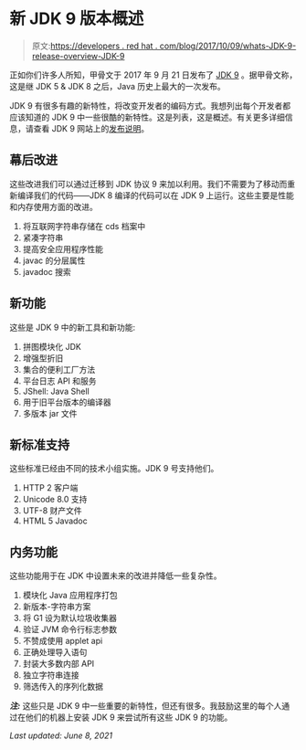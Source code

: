 # 新 JDK 9 版本概述

> 原文:[https://developers . red hat . com/blog/2017/10/09/whats-JDK-9-release-overview-JDK-9](https://developers.redhat.com/blog/2017/10/09/whats-jdk-9-release-overview-jdk-9)

正如你们许多人所知，甲骨文于 2017 年 9 月 21 日发布了 [JDK 9](http://jdk.java.net/9/) 。据甲骨文称，这是继 JDK 5 & JDK 8 之后，Java 历史上最大的一次发布。

JDK 9 有很多有趣的新特性，将改变开发者的编码方式。我想列出每个开发者都应该知道的 JDK 9 中一些很酷的新特性。这是列表，这是概述。有关更多详细信息，请查看 JDK 9 网站上的[发布说明](http://www.oracle.com/technetwork/java/javase/9-relnotes-3622618.html)。

## 幕后改进

这些改进我们可以通过迁移到 JDK 协议 9 来加以利用。我们不需要为了移动而重新编译我们的代码——JDK 8 编译的代码可以在 JDK 9 上运行。这些主要是性能和内存使用方面的改进。

1.  将互联网字符串存储在 cds 档案中
2.  紧凑字符串
3.  提高安全应用程序性能
4.  javac 的分层属性
5.  javadoc 搜索

## 新功能

这些是 JDK 9 中的新工具和新功能:

1.  拼图模块化 JDK
2.  增强型折旧
3.  集合的便利工厂方法
4.  平台日志 API 和服务
5.  JShell: Java Shell
6.  用于旧平台版本的编译器
7.  多版本 jar 文件

## 新标准支持

这些标准已经由不同的技术小组实施。JDK 9 号支持他们。

1.  HTTP 2 客户端
2.  Unicode 8.0 支持
3.  UTF-8 财产文件
4.  HTML 5 Javadoc

## 内务功能

这些功能用于在 JDK 中设置未来的改进并降低一些复杂性。

1.  模块化 Java 应用程序打包
2.  新版本-字符串方案
3.  将 G1 设为默认垃圾收集器
4.  验证 JVM 命令行标志参数
5.  不赞成使用 applet api
6.  正确处理导入语句
7.  封装大多数内部 API
8.  独立字符串连接
9.  筛选传入的序列化数据

***注:*** 这些只是 JDK 9 中一些重要的新特性，但还有很多。我鼓励这里的每个人通过在他们的机器上安装 JDK 9 来尝试所有这些 JDK 9 的功能。

*Last updated: June 8, 2021*